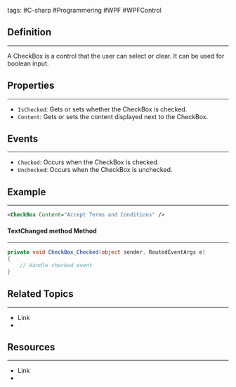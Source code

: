 tags: #C-sharp #Programmering #WPF #WPFControl

## Definition 
---
A CheckBox is a control that the user can select or clear. 
It can be used for boolean input.
## Properties
---
- `IsChecked`: Gets or sets whether the CheckBox is checked. 
- `Content`: Gets or sets the content displayed next to the CheckBox.

## Events
---
- `Checked`: Occurs when the CheckBox is checked. 
- `Unchecked`: Occurs when the CheckBox is unchecked.

## Example
---
```xml
<CheckBox Content="Accept Terms and Conditions" />
```
#### TextChanged method Method
---
```c#
private void CheckBox_Checked(object sender, RoutedEventArgs e)
{
    // Handle checked event
}
```
## Related Topics
---
- Link
- 

## Resources
---
- Link
- 